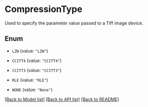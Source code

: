
# CompressionType
Used to specify the parameter value passed to a Tiff image device.

## Enum


* `LZW` (value: `"LZW"`)

* `CCITT4` (value: `"CCITT4"`)

* `CCITT3` (value: `"CCITT3"`)

* `RLE` (value: `"RLE"`)

* `NONE` (value: `"None"`)


[[Back to Model list]](../../README.md#documentation-for-models) [[Back to API list]](../../README.md#documentation-for-api-endpoints) [[Back to README]](../../README.md)


